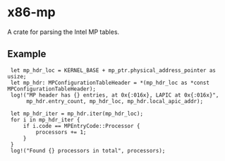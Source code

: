 # x86-mp

A crate for parsing the Intel MP tables.

## Example

     let mp_hdr_loc = KERNEL_BASE + mp_ptr.physical_address_pointer as usize;
     let mp_hdr: MPConfigurationTableHeader = *(mp_hdr_loc as *const MPConfigurationTableHeader);
     log!("MP header has {} entries, at 0x{:016x}, LAPIC at 0x{:016x}",
          mp_hdr.entry_count, mp_hdr_loc, mp_hdr.local_apic_addr);

     let mp_hdr_iter = mp_hdr.iter(mp_hdr_loc);
     for i in mp_hdr_iter {
         if i.code == MPEntryCode::Processor {
             processors += 1;
         }
     }
     log!("Found {} processors in total", processors);
